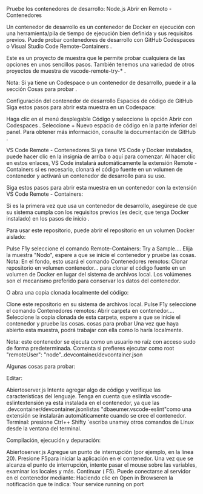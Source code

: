 Pruebe los contenedores de desarrollo: Node.js
Abrir en Remoto - Contenedores

Un contenedor de desarrollo es un contenedor de Docker en ejecución con una herramienta/pila de tiempo de ejecución bien definida y sus requisitos previos. Puede probar contenedores de desarrollo con GitHub Codespaces o Visual Studio Code Remote-Containers .

Este es un proyecto de muestra que le permite probar cualquiera de las opciones en unos sencillos pasos. También tenemos una variedad de otros proyectos de muestra de vscode-remote-try-* .

Nota: Si ya tiene un Codespace o un contenedor de desarrollo, puede ir a la sección Cosas para probar .

Configuración del contenedor de desarrollo
Espacios de código de GitHub
Siga estos pasos para abrir esta muestra en un Codespace:

Haga clic en el menú desplegable Código y seleccione la opción Abrir con Codespaces .
Seleccione + Nuevo espacio de código en la parte inferior del panel.
Para obtener más información, consulte la documentación de GitHub .

VS Code Remote - Contenedores
Si ya tiene VS Code y Docker instalados, puede hacer clic en la insignia de arriba o aquí para comenzar. Al hacer clic en estos enlaces, VS Code instalará automáticamente la extensión Remote - Containers si es necesario, clonará el código fuente en un volumen de contenedor y activará un contenedor de desarrollo para su uso.

Siga estos pasos para abrir esta muestra en un contenedor con la extensión VS Code Remote - Containers:

Si es la primera vez que usa un contenedor de desarrollo, asegúrese de que su sistema cumpla con los requisitos previos (es decir, que tenga Docker instalado) en los pasos de inicio .

Para usar este repositorio, puede abrir el repositorio en un volumen Docker aislado:

Pulse F1y seleccione el comando Remote-Containers: Try a Sample....
Elija la muestra "Nodo", espere a que se inicie el contenedor y pruebe las cosas.
Nota: En el fondo, esto usará el comando Contenedores remotos: Clonar repositorio en volumen contenedor... para clonar el código fuente en un volumen de Docker en lugar del sistema de archivos local. Los volúmenes son el mecanismo preferido para conservar los datos del contenedor.

O abra una copia clonada localmente del código:

Clone este repositorio en su sistema de archivos local.
Pulse F1y seleccione el comando Contenedores remotos: Abrir carpeta en contenedor....
Seleccione la copia clonada de esta carpeta, espere a que se inicie el contenedor y pruebe las cosas.
cosas para probar
Una vez que haya abierto esta muestra, podrá trabajar con ella como lo haría localmente.

Nota: este contenedor se ejecuta como un usuario no raíz con acceso sudo de forma predeterminada. Comenta si prefieres ejecutar como root "remoteUser": "node"..devcontainer/devcontainer.json

Algunas cosas para probar:

Editar:

Abiertoserver.js
Intente agregar algo de código y verifique las características del lenguaje.
Tenga en cuenta que eslintla vscode-eslintextensión ya está instalada en el contenedor, ya que las .devcontainer/devcontainer.jsonlistas "dbaeumer.vscode-eslint"como una extensión se instalarán automáticamente cuando se cree el contenedor.
Terminal: presione Ctrl++ Shifty `escriba unamey otros comandos de Linux desde la ventana del terminal.

Compilación, ejecución y depuración:

Abiertoserver.js
Agregue un punto de interrupción (por ejemplo, en la línea 20).
Presione F5para iniciar la aplicación en el contenedor.
Una vez que se alcanza el punto de interrupción, intente pasar el mouse sobre las variables, examinar los locales y más.
Continuar ( F5). Puede conectarse al servidor en el contenedor mediante:
Haciendo clic en Open in Browseren la notificación que te indica: Your service running on port 
